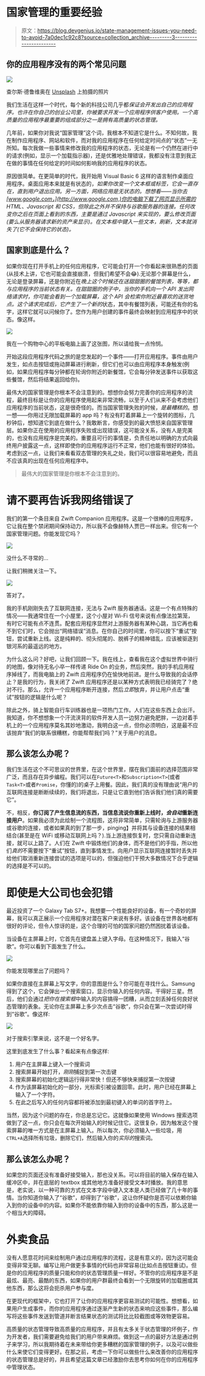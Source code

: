 # 国家管理的重要经验

> 原文：<https://blog.devgenius.io/state-management-issues-you-need-to-avoid-7a0dec1c92c8?source=collection_archive---------3----------------------->

## 你的应用程序没有的两个常见问题

![](img/ab447f1540429c8d34abe57f869bcfdd.png)

查尔斯·德鲁维奥在 [Unsplash](https://unsplash.com?utm_source=medium&utm_medium=referral) 上拍摄的照片

我们生活在这样一个时代，每个新的科技公司几乎都*保证会开发出自己的应用程序。也许在你自己的创业公司里，你被要求开发一个应用程序供客户使用。一个高质量的应用程序最重要的组成部分之一是拥有高质量的状态管理。*

几年前，如果你对我说“国家管理”这个词，我根本不知道它是什么。不知何故，我在制作应用程序、网站和软件，而对我的应用程序在任何给定时间点的“状态”一无所知。每次我做一些事情来修改我的应用程序的状态，无论是有一个仍然在进行中的请求(例如，显示一个加载指示器)，还是优雅地处理错误，我都没有注意到我正在做的事情在任何给定的时间如何影响我的应用程序的状态。

原因很简单。在更简单的时代，我开始用 Visual Basic 6 这样的语言制作桌面应用程序。桌面应用本来就是有状态的，*如果你改变一个文本框或标签，它会一直存在，直到用户退出应用。另一方面，网络应用是无状态的。想想看——当你去[www.google.com，](http://www.google.com,)你的电脑下载了网页显示所需的 HTML、Javascript 和 CSS，但除此之外并不保持与谷歌服务器的连接。任何改变你之后在页面上看到的东西，主要是通过 Javascript 来实现的，要么修改页面(要么从服务器请求新的资产来显示)。在文本框中键入一些文本，刷新，文本就消失了(它不会保持它的状态)。*

## 国家到底是什么？

如果你现在打开手机上的任何应用程序，它可能会打开一个你看起来很熟悉的页面(从技术上讲，它也可能会直接崩溃，但我们希望不会😂).无论那个屏幕是什么，无论是登录屏幕，还是你附近在*晚上这个时候还在送甜甜圈的餐馆列表，*等等*，*都与应用程序的当前状态有关。在甜甜圈的例子中，当你的手机向一个 API 发出网络请求时，你可能会看到一个加载屏幕，这个 API 会检索你附近最喜欢的送货地点。这个请求完成后，它产生了一个*新的*状态，其中有餐馆列表，可能还有你的名字，这样它就可以问候你了。您作为用户创建的事件最终会映射到应用程序中的状态。像这样。

![](img/2f02d3b1b2767d4621700fe946e6098d.png)

我在一个购物中心的平板电脑上画了这张图，所以请给我一点怜悯。

开始这段应用程序代码之旅的是您发起的一个事件——打开应用程序。事件由用户发生，如点击按钮或拖动屏幕进行刷新，但它们也可以由应用程序本身触发(例如，如果应用程序每分钟都在轮询你附近的新餐馆，它会每分钟发送事件以获取这些餐馆，然后将结果返回给你)。

最伟大的国家管理是你根本不会注意到的。想想你会努力完善你的应用程序的流程，最终目标是让你的应用程序使用起来非常流畅，以至于人们从来不会考虑他们应用程序的当前状态，这是很奇怪的。而当国家管理失败的时候，*是最糟糕的*。想一想——你用过无限加载屏幕的 app 吗？有没有盯着屏幕上一个旋转的图标，几秒钟后，想知道它到底在做什么？我敢断言，你感受到的最大愤怒来自国家管理层。如果你正在使用的应用程序失败或出现错误，这可能没关系，没有人是完美的，也没有应用程序是完美的。重要且可行的事情是，负责任地以明确的方式向最终用户披露这一点，这样即使你的应用程序运行不正常，他们也能有很好的体验。考虑到这一点，让我们来看看双态管理的失礼之处，我们可以很容易地避免，而且不应该真的出现在任何应用程序中。

> 最伟大的国家管理是你根本不会注意到的。

# 请不要再告诉我网络错误了

我们的第一个条目来自 Zwift Companion 应用程序。这是一个很棒的应用程序，它让我在整个禁闭期间保持动力，所以我不会像赫特人贾巴一样出来。但它有一个国家管理问题。你能发现它吗？

![](img/d139fa251be5c82e04be276c3e84937e.png)

没什么不寻常的…

让我们稍微关注一下。

![](img/e1f0cad34381d44ab430c8d865bf0a41.png)

答对了。

我的手机刚刚失去了互联网连接，无法与 Zwift 服务器通话。这是一个有点特殊的情况——我通常住在一个小屋里，这个小屋对 Wi-Fi 信号来说有点像法拉第笼，有时它可能有点不连贯。配套应用程序显然对上游服务器有某种心跳，当它再也看不到它们时，它会抛出“网络错误”消息。在你自己的时间里，你可以按下“重试”按钮，尝试重新上线。这是纯粹的、彻头彻尾的、脱裤子的精神错乱，应该被驱逐到银河系的最遥远的地方。

为什么这么问？好吧，让我们回顾一下。我在线上，查看我在这个虚拟世界中骑行的地图，像对待无名小卒一样传递 Ride On 的业务，然后突然，我的手机应用程序掉线了，而我电脑上的 Zwift 应用程序仍在愉快地前进。是什么导致我的会话停止？是我的行为，我关闭了 Zwift 应用程序还是以某种方式表明我已经骑完了？绝对不行。那么，允许一个应用程序断开连接，然后*立即*放弃，并让用户点击“重试”按钮的逻辑是什么呢？

除此之外，骑上智能自行车训练器也是一项热门工作。人们在这些东西上会出汗。我知道，你不想想象一个汗流浃背的软件开发人员一边努力避免肥胖，一边对着手机上的一个应用程序莫名其妙地激动，我明白这一点，但你必须明白，这是最不应该抛弃“我们的联系很糟糕，你能帮帮我们吗？”关于用户的消息。

## 那么该怎么办呢？

我们生活在这个不可思议的世界里，在这个世界里，摆在我们面前的选择范围非常广泛，而且存在异步编程。我们可以在`Future<T>`和`Subscription<T>`(或者`Task<T>`或者`Promise`，你懂的)的桌子上用餐。因此，我们真的没有理由说“用户的互联网连接是断断续续的，我们将退出，只是让它直到他们告诉我们他们真的需要它”。

不，相反，**你订阅了产生信息流的东西，当信息流说你重新上线时，*会自动*重新连接用户**。如果我必须为此绘制一个流程图，这将非常简单，只需轮询与上游服务器或谷歌的连接，或者如果真的到了那一步，pinging】并将其与设备连接的结果相结合(甚至是在 WiFi 或移动互联网上吗？).当上游连接恢复时，您只需自动重新连接，就可以上路了。人们在 Zwift 中锻炼他们的身体，而不是他们的手指，所以他们*真的*不需要按下“重试”按钮，直到事情发生。向用户显示互联网连接暂时丢失并给他们取消重新连接尝试的选项是可以的，但强迫他们干预大多数情况下合乎逻辑的选择是不可以的。

# 即使是大公司也会犯错

最近投资了一个 Galaxy Tab S7+。我想要一个性能良好的设备，有一个奇妙的屏幕，我可以真正展示一个应用程序对潜在客户来说有多好。该设备在世界各地都有很好的评论，但令人惊讶的是，这个合理的可怕的国家问题仍然困扰着该设备。

当设备在主屏幕上时，它首先在键盘盖上键入字母。在这种情况下，我输入“谷歌”。你可以看到下面发生了什么。

![](img/3a370cd06d61c817862b8fe76743f32f.png)

你能发现哪里出了问题吗？

如果你直接在主屏幕上写文字，你的意图是什么？你可能在寻找什么。Samsung 得到了这个，它会弹出一个搜索窗口，显示你输入的任何内容。干得好三星。然后，他们会通过*把你在搜索框*中输入的内容搞得一团糟，从而立刻丢掉任何良好状态管理的表象。无论你在主屏幕上多少次点击“谷歌”，你只会在第一次尝试时得到“谷歌”。像这样:

![](img/21a88b29b10fd48361ada20d615d2e8d.png)

对于搜索引擎来说，这不是一个好名字。

这里到底发生了什么事？看起来有点像这样:

1.  用户在主屏幕上键入一个搜索词
2.  搜索屏幕开始打开，*刚刚*捕捉到第一次击键
3.  搜索屏幕的初始化逻辑运行得非常快！但还不够快来捕捉第一次按键
4.  作为该屏幕初始化的一部分，光标索引被设置回零。此时，用户已经在屏幕上输入了一个字符。
5.  在此之后写入的任何内容都将被添加到最初键入的单词的首字符上。

当然，因为这个问题的存在，你总是忘记它。这就像如果使用 Windows 搜索选项做到了这一点，你只会在每次开始输入的时候记住它。这很复杂，因为触发这个搜索屏幕的唯一方式是在主屏幕上输入。所以每次，你必须输入一些垃圾，用`CTRL+A`选择所有垃圾，删除它们，然后输入你的*实际的*搜索词。

## 那么该怎么办呢？

如果您的页面还没有准备好接受输入，那也没关系。可以将目前的输入保存在输入缓冲区中，并在底层的 textbox 或其他地方准备好接受文本时播放。我的意思是，老实说，以一种可靠的方式在文本字段中键入文本是人类已经做了几十年的事情。当你知道你输入了“谷歌”，却得到了“谷歌”，这让你怀疑你是否可以依赖你输入到你的设备中的内容。如果你不能依靠你输入到你的设备中的东西，那么这是一个相当大的障碍。

# 外卖食品

没有人愿意花时间来绘制用户通过应用程序的流程，这是有意义的，因为这可能会变得非常无聊。编写让用户做更多事情的代码也非常容易(比如点击按钮重试)。但是你的应用程序的质量只能和你的状态管理质量一样好。不管你的应用程序是不是最炫、最亮、最酷的东西，如果你的用户群最终会看到一个无限旋转的加载圈或其他东西，那么这将会扼杀用户参与度。

在更现代的框架中，它也打开了让你的应用程序更容易测试的可能性。想想看，如果用户生成事件，而你的应用程序通过逐渐产生新的状态来响应这些事件，那么编写将这些事件发送到管道并断言结果状态的测试将比比较截图或等效物更容易。

高质量的状态管理导致高质量的应用程序，并且有太多关于状态管理的坏例子，作为开发者，我们需要避免给我们的用户带来麻烦。做到这一点的最好方法是通过例子来学习，所以我期待着在未来带给你更多糟糕的国家管理的例子，以及可以做些什么来使它们变得更好。在那之前，考虑一下你可以做些什么来改善你的应用程序的状态管理总是好的，并且希望这篇文章已经激励你去思考你如何在你的应用程序中管理状态。
